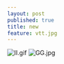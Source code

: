 ```yaml
---
layout: post
published: true
title: new
feature: vtt.jpg
---
```

![II.gif]({{site.baseurl}}/assets/images/posts/II.gif)
![GG.jpg]({{site.baseurl}}/assets/images/posts/GG.jpg)
